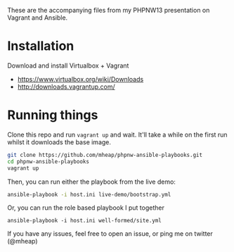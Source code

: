 These are the accompanying files from my PHPNW13 presentation on Vagrant and Ansible.

# Installation

Download and install Virtualbox + Vagrant

* https://www.virtualbox.org/wiki/Downloads
* http://downloads.vagrantup.com/

# Running things

Clone this repo and run `vagrant up` and wait. It'll take a while on the first run whilst it downloads the base image.

```bash
git clone https://github.com/mheap/phpnw-ansible-playbooks.git
cd phpnw-ansible-playbooks
vagrant up
```

Then, you can run either the playbook from the live demo:

```bash
ansible-playbook -i host.ini live-demo/bootstrap.yml
```

Or, you can run the role based playbook I put together

```
ansible-playbook -i host.ini well-formed/site.yml
```

If you have any issues, feel free to open an issue, or ping me on twitter (@mheap)
